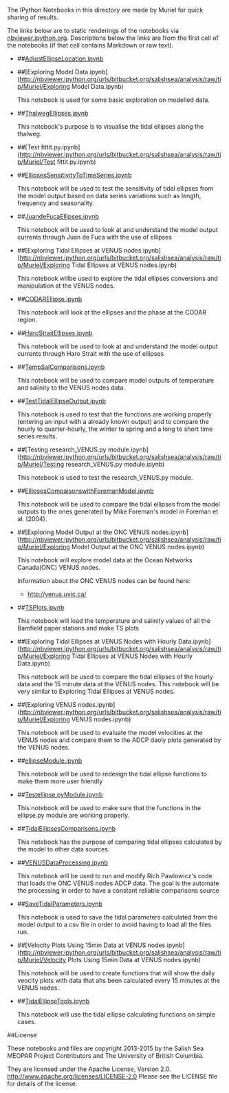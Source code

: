 The IPython Notebooks in this directory are made by Muriel for
quick sharing of results.

The links below are to static renderings of the notebooks via
[nbviewer.ipython.org](http://nbviewer.ipython.org/).
Descriptions below the links are from the first cell of the notebooks
(if that cell contains Markdown or raw text).

* ##[AdjustEllipseLocation.ipynb](http://nbviewer.ipython.org/urls/bitbucket.org/salishsea/analysis/raw/tip/Muriel/AdjustEllipseLocation.ipynb)  
    
* ##[Exploring Model Data.ipynb](http://nbviewer.ipython.org/urls/bitbucket.org/salishsea/analysis/raw/tip/Muriel/Exploring Model Data.ipynb)  
    
    This notebook is used for some basic exploration on modelled data.  

* ##[ThalwegEllipses.ipynb](http://nbviewer.ipython.org/urls/bitbucket.org/salishsea/analysis/raw/tip/Muriel/ThalwegEllipses.ipynb)  
    
    This notebook's purpose is to visualise the tidal ellipses along the thalweg.  

* ##[Test fittit.py.ipynb](http://nbviewer.ipython.org/urls/bitbucket.org/salishsea/analysis/raw/tip/Muriel/Test fittit.py.ipynb)  
    
* ##[EllipsesSensitivityToTimeSeries.ipynb](http://nbviewer.ipython.org/urls/bitbucket.org/salishsea/analysis/raw/tip/Muriel/EllipsesSensitivityToTimeSeries.ipynb)  
    
    This notebook will be used to test the sensitivity of tidal ellipses from the model output based on data series variations such as length, frequency and seasonality.  

* ##[JuandeFucaEllipses.ipynb](http://nbviewer.ipython.org/urls/bitbucket.org/salishsea/analysis/raw/tip/Muriel/JuandeFucaEllipses.ipynb)  
    
    This notebook will be used to look at and understand the model output currents through Juan de Fuca with the use of ellipses  

* ##[Exploring Tidal Ellipses at VENUS nodes.ipynb](http://nbviewer.ipython.org/urls/bitbucket.org/salishsea/analysis/raw/tip/Muriel/Exploring Tidal Ellipses at VENUS nodes.ipynb)  
    
    This notebook willbe used to explore the tidal ellipses conversions and manipulation at the VENUS nodes.  

* ##[CODAREllipse.ipynb](http://nbviewer.ipython.org/urls/bitbucket.org/salishsea/analysis/raw/tip/Muriel/CODAREllipse.ipynb)  
    
    This notebook will look at the ellipses and the phase at the CODAR region.  

* ##[HaroStraitEllipses.ipynb](http://nbviewer.ipython.org/urls/bitbucket.org/salishsea/analysis/raw/tip/Muriel/HaroStraitEllipses.ipynb)  
    
    This notebook will be used to look at and understand the model output currents through Haro Strait with the use of ellipses  

* ##[TempSalComparisons.ipynb](http://nbviewer.ipython.org/urls/bitbucket.org/salishsea/analysis/raw/tip/Muriel/TempSalComparisons.ipynb)  
    
    This notebook will be used to compare model outputs of temperature and salinity to the VENUS nodes data.  

* ##[TestTidalEllipseOutput.ipynb](http://nbviewer.ipython.org/urls/bitbucket.org/salishsea/analysis/raw/tip/Muriel/TestTidalEllipseOutput.ipynb)  
    
    This notebook is used to test that the functions are working properly (entering an input with a already known output) and to compare the hourly to quarter-hourly, the winter to spring and a long to short time series results.  

* ##[Testing research_VENUS.py module.ipynb](http://nbviewer.ipython.org/urls/bitbucket.org/salishsea/analysis/raw/tip/Muriel/Testing research_VENUS.py module.ipynb)  
    
    This notebook is used to test the research_VENUS.py module.  

* ##[EllipsesCompaisonswithForemanModel.ipynb](http://nbviewer.ipython.org/urls/bitbucket.org/salishsea/analysis/raw/tip/Muriel/EllipsesCompaisonswithForemanModel.ipynb)  
    
    This notebook will be used to compare the tidal ellipses from the model outputs to the ones generated by Mike Foreman's model in Foreman et al. (2004).  

* ##[Exploring Model Output at the ONC VENUS nodes.ipynb](http://nbviewer.ipython.org/urls/bitbucket.org/salishsea/analysis/raw/tip/Muriel/Exploring Model Output at the ONC VENUS nodes.ipynb)  
    
    This notebook will explore model data at the Ocean Networks Canada(ONC) VENUS nodes.   
      
    Information about the ONC VENUS nodes can be found here:  
    * http://venus.uvic.ca/  

* ##[TSPlots.ipynb](http://nbviewer.ipython.org/urls/bitbucket.org/salishsea/analysis/raw/tip/Muriel/TSPlots.ipynb)  
    
    This notebook will load the temperature and salinity values of all the Bamfield paper stations and make TS plots  

* ##[Exploring Tidal Ellipses at VENUS Nodes with Hourly Data.ipynb](http://nbviewer.ipython.org/urls/bitbucket.org/salishsea/analysis/raw/tip/Muriel/Exploring Tidal Ellipses at VENUS Nodes with Hourly Data.ipynb)  
    
    This notebook will be used to compare the tidal ellipses of the hourly data and the 15 minute data at the VENUS nodes. This notebook will be very similar to Exploring Tidal Ellipses at VENUS nodes.  

* ##[Exploring VENUS nodes.ipynb](http://nbviewer.ipython.org/urls/bitbucket.org/salishsea/analysis/raw/tip/Muriel/Exploring VENUS nodes.ipynb)  
    
    This notebook will be used to evaluate the model velocities at the VENUS nodes and compare them to the ADCP daoly plots generated by the VENUS nodes.  

* ##[ellipseModule.ipynb](http://nbviewer.ipython.org/urls/bitbucket.org/salishsea/analysis/raw/tip/Muriel/ellipseModule.ipynb)  
    
    This notebook will be used to redesign the tidal ellipse functions to make them more user friendly  

* ##[Testellipse.pyModule.ipynb](http://nbviewer.ipython.org/urls/bitbucket.org/salishsea/analysis/raw/tip/Muriel/Testellipse.pyModule.ipynb)  
    
    This notebook will be used to make sure that the functions in the ellipse.py module are working properly.  

* ##[TidalEllipsesComparisons.ipynb](http://nbviewer.ipython.org/urls/bitbucket.org/salishsea/analysis/raw/tip/Muriel/TidalEllipsesComparisons.ipynb)  
    
    This notebook has the purpose of comparing tidal ellipses calculated by the model to other data sources.  

* ##[VENUSDataProcessing.ipynb](http://nbviewer.ipython.org/urls/bitbucket.org/salishsea/analysis/raw/tip/Muriel/VENUSDataProcessing.ipynb)  
    
    This notebook will be used to run and modify Rich Pawlowicz's code that loads the ONC VENUS nodes ADCP data. The goal is the automate the processing in order to have a constant reliable comparisons source  

* ##[SaveTidalParameters.ipynb](http://nbviewer.ipython.org/urls/bitbucket.org/salishsea/analysis/raw/tip/Muriel/SaveTidalParameters.ipynb)  
    
    This notebook is used to save the tidal parameters calculated from the model output to a csv file in order to avoid having to load all the files run.  

* ##[Velocity Plots Using 15min Data at VENUS nodes.ipynb](http://nbviewer.ipython.org/urls/bitbucket.org/salishsea/analysis/raw/tip/Muriel/Velocity Plots Using 15min Data at VENUS nodes.ipynb)  
    
    This notebook will be used to create functions that will show the daily veocity plots with data that ahs been calculated every 15 minutes at the VENUS nodes.  

* ##[TidalEllipseTools.ipynb](http://nbviewer.ipython.org/urls/bitbucket.org/salishsea/analysis/raw/tip/Muriel/TidalEllipseTools.ipynb)  
    
    This notebook will use the tidal ellipse calculating functions on simple cases.  


##License

These notebooks and files are copyright 2013-2015
by the Salish Sea MEOPAR Project Contributors
and The University of British Columbia.

They are licensed under the Apache License, Version 2.0.
http://www.apache.org/licenses/LICENSE-2.0
Please see the LICENSE file for details of the license.
